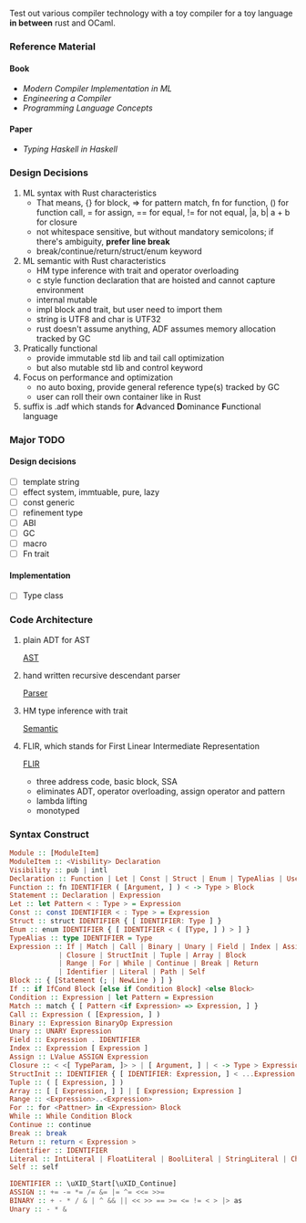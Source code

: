 Test out various compiler technology with a toy compiler for a toy language **in between** rust and OCaml.

### Reference Material

#### Book

- _Modern Compiler Implementation in ML_
- _Engineering a Compiler_
- _Programming Language Concepts_

#### Paper

- _Typing Haskell in Haskell_

### Design Decisions

1. ML syntax with Rust characteristics
   - That means, {} for block, => for pattern match, fn for function, () for function call, = for assign, == for equal, != for not equal, |a, b| a + b for closure
   - not whitespace sensitive, but without mandatory semicolons; if there's ambiguity, **prefer line break**
   - break/continue/return/struct/enum keyword
2. ML semantic with Rust characteristics
   - HM type inference with trait and operator overloading
   - c style function declaration that are hoisted and cannot capture environment
   - internal mutable
   - impl block and trait, but user need to import them
   - string is UTF8 and char is UTF32
   - rust doesn't assume anything, ADF assumes memory allocation tracked by GC
3. Pratically functional
   - provide immutable std lib and tail call optimization
   - but also mutable std lib and control keyword
4. Focus on performance and optimization
   - no auto boxing, provide general reference type(s) tracked by GC
   - user can roll their own container like in Rust
5. suffix is .adf which stands for **A**dvanced **D**ominance **F**unctional language

### Major TODO

#### Design decisions

- [ ] template string
- [ ] effect system, immtuable, pure, lazy
- [ ] const generic
- [ ] refinement type
- [ ] ABI
- [ ] GC
- [ ] macro
- [ ] Fn trait

#### Implementation

- [ ] Type class

### Code Architecture

1. plain ADT for AST

   [AST](./src/AST)

2. hand written recursive descendant parser

   [Parser](./src/Parser)

3. HM type inference with trait

   [Semantic](./src/Semantic)

4. FLIR, which stands for First Linear Intermediate Representation

   [FLIR](./src/FLIR)

   - three address code, basic block, SSA
   - eliminates ADT, operator overloading, assign operator and pattern
   - lambda lifting
   - monotyped

### Syntax Construct

```hs
Module :: [ModuleItem]
ModuleItem :: <Visbility> Declaration
Visibility :: pub | intl
Declaration :: Function | Let | Const | Struct | Enum | TypeAlias | Use
Function :: fn IDENTIFIER ( [Argument, ] ) < -> Type > Block
Statement :: Declaration | Expression
Let :: let Pattern < : Type > = Expression
Const :: const IDENTIFIER < : Type > = Expression
Struct :: struct IDENTIFIER { [ IDENTIFIER: Type ] }
Enum :: enum IDENTIFIER { [ IDENTIFIER < ( [Type, ] ) > ] }
TypeAlias :: type IDENTIFIER = Type
Expression :: If | Match | Call | Binary | Unary | Field | Index | Assign
            | Closure | StructInit | Tuple | Array | Block
            | Range | For | While | Continue | Break | Return
            | Identifier | Literal | Path | Self
Block :: { [Statement (; | NewLine ) ] }
If :: if IfCond Block [else if Condition Block] <else Block>
Condition :: Expression | let Pattern = Expression
Match :: match { [ Pattern <if Expression> => Expression, ] }
Call :: Expression ( [Expression, ] )
Binary :: Expression BinaryOp Expression
Unary :: UNARY Expression
Field :: Expression . IDENTIFIER
Index :: Expression [ Expression ]
Assign :: LValue ASSIGN Expression
Closure :: < <[ TypeParam, ]> > | [ Argument, ] | < -> Type > Expression
StructInit :: IDENTIFIER { [ IDENTIFIER: Expression, ] < ...Expression > }
Tuple :: ( [ Expression, ] )
Array :: [ [ Expression, ] ] | [ Expression; Expression ]
Range :: <Expression>..<Expression>
For :: for <Pattner> in <Expression> Block
While :: While Condition Block
Continue :: continue
Break :: break
Return :: return < Expression >
Identifier :: IDENTIFIER
Literal :: IntLiteral | FloatLiteral | BoolLiteral | StringLiteral | CharLiteral
Self :: self

IDENTIFIER :: \uXID_Start[\uXID_Continue]
ASSIGN :: += -= *= /= &= |= ^= <<= >>=
BINARY :: + - * / & | ^ && || << >> == >= <= != < > |> as
Unary :: - * &
```
